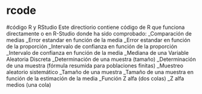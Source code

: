 # rcode
#código R y RStudio
Este directiorio contiene código de R que funciona directamente o en R-Studio donde ha sido comprobado:
_Comparación de medias
_Error estandar en función de la media
_Error estandar en función de la proporción
_Intervalo de confianza en función de la proporción
_Intervalo de confianza en función de la media
_Mediana de una Variable Aleatoria Discreta
_Determinación de una muestra (tamaño)
_Determinación de una muestra (fórmula resumida para poblaciones finitas)
_Muestreo aleatorio sistemático
_Tamaño de una muestra
_Tamaño de una muestra en función de la estimación de la media
_Función Z alfa (dos colas)
_Z alfa medios (una cola)
